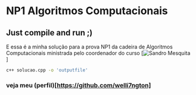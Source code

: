 # NP1 Algoritmos Computacionais

## Just compile and run ;)
E essa é a minha solução para a prova NP1 da cadeira de Algoritmos Computacionais ministrada pelo coordenador do curso [![Sandro Mesquita](https://www.linkedin.com/in/sandro-mesquita-713148145/)]
```bash
c++ solucao.cpp -o 'outputfile'
```


### veja meu (perfil)[https://github.com/welli7ngton]
